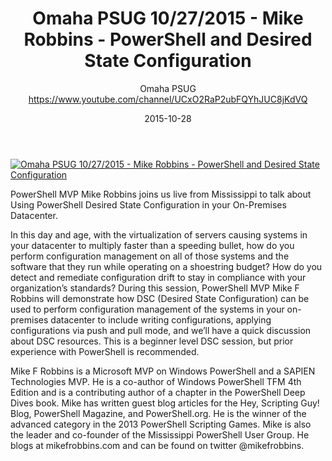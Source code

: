 ﻿---
title: Omaha PSUG 10/27/2015 - Mike Robbins - PowerShell and Desired State Configuration
date: 2015-10-28
tags: Omaha, English, UserGroup, Omaha PSUG
author: Omaha PSUG https://www.youtube.com/channel/UCxO2RaP2ubFQYhJUC8jKdVQ
---

[![Omaha PSUG 10/27/2015 - Mike Robbins - PowerShell and Desired State Configuration](https://i3.ytimg.com/vi/Vfth5xUlYLM/hqdefault.jpg "Omaha PSUG 10/27/2015 - Mike Robbins - PowerShell and Desired State Configuration")](https://www.youtube.com/watch?v=Vfth5xUlYLM)

PowerShell MVP Mike Robbins joins us live from Mississippi to talk about Using PowerShell Desired State Configuration in your On-Premises Datacenter.

In this day and age, with the virtualization of servers causing systems in your datacenter to multiply faster than a speeding bullet, how do you perform configuration management on all of those systems and the software that they run while operating on a shoestring budget? How do you detect and remediate configuration drift to stay in compliance with your organization’s standards? During this session, PowerShell MVP Mike F Robbins will demonstrate how DSC (Desired State Configuration) can be used to perform configuration management of the systems in your on-premises datacenter to include writing configurations, applying configurations via push and pull mode, and we’ll have a quick discussion about DSC resources. This is a beginner level DSC session, but prior experience with PowerShell is recommended.

Mike F Robbins is a Microsoft MVP on Windows PowerShell and a SAPIEN Technologies MVP. He is a co-author of Windows PowerShell TFM 4th Edition and is a contributing author of a chapter in the PowerShell Deep Dives book. Mike has written guest blog articles for the Hey, Scripting Guy! Blog, PowerShell Magazine, and PowerShell.org. He is the winner of the advanced category in the 2013 PowerShell Scripting Games. Mike is also the leader and co-founder of the Mississippi PowerShell User Group. He blogs at mikefrobbins.com and can be found on twitter @mikefrobbins.
